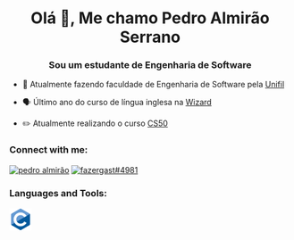 <h1 align="center">Olá 👋, Me chamo Pedro Almirão Serrano</h1>
<h3 align="center">Sou um estudante de Engenharia de Software</h3>

- 🔭 Atualmente fazendo faculdade de Engenharia de Software pela [Unifil](https://unifil.br/?utm_source=google&utm_medium=cpc&utm_campaign=bolso_e_vestibular&utm_id=google-presquisa-vestibular&utm_term=bolsa%20&utm_content=anuncio1&gclid=Cj0KCQjwk7ugBhDIARIsAGuvgPbiM6ETTO4QBtHWUmxUYwVGJyPQ2CXm9n3Qi_qzpgjHX9pGlbpwtNQaAlV5EALw_wcB)

- 🗣️ Último ano do curso de língua inglesa na [Wizard](https://www.wizard.com.br/)

- ✏️ Atualmente realizando o curso [CS50](https://pll.harvard.edu/course/cs50-introduction-computer-science?delta=0)

<h3 align="left">Connect with me:</h3>
<p align="left">
<a href="https://linkedin.com/in/pedro almirão" target="blank"><img align="center" src="https://raw.githubusercontent.com/rahuldkjain/github-profile-readme-generator/master/src/images/icons/Social/linked-in-alt.svg" alt="pedro almirão" height="30" width="40" /></a>
<a href="https://discord.gg/fazergast#4981" target="blank"><img align="center" src="https://raw.githubusercontent.com/rahuldkjain/github-profile-readme-generator/master/src/images/icons/Social/discord.svg" alt="fazergast#4981" height="30" width="40" /></a>
</p>

<h3 align="left">Languages and Tools:</h3>
<p align="left"> <a href="https://www.cprogramming.com/" target="_blank" rel="noreferrer"> <img src="https://raw.githubusercontent.com/devicons/devicon/master/icons/c/c-original.svg" alt="c" width="40" height="40"/> </a> </p>
